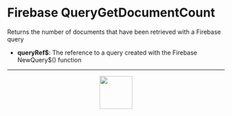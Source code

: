 # Firebase QueryGetDocumentCount
Returns the number of documents that have been retrieved with a Firebase query
- **queryRef&dollar;**: The reference to a query created with the Firebase NewQuery&dollar;() function
---
<p align="center"><img valign="middle" width="76px" src="https://drive.google.com/uc?export=view&id=1c2KO0LJpvMS9X9CAGV6dOfciR7OWhdKA" /></p>